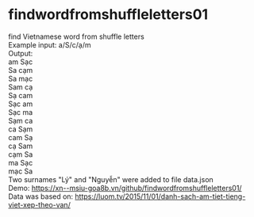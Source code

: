 # findwordfromshuffleletters01
find Vietnamese word from shuffle letters</br>
Example input: a/S/c/ạ/m</br>
Output:</br>
am Sạc</br>
Sa cạm</br>
Sa mạc</br>
Sam cạ</br>
Sạ cam</br>
Sạc am</br>
Sạc ma</br>
Sạm ca</br>
ca Sạm</br>
cam Sạ</br>
cạ Sam</br>
cạm Sa</br>
ma Sạc</br>
mạc Sa</br>
Two surnames "Lý" and "Nguyễn" were added to file data.json</br>
Demo: https://xn--msiu-goa8b.vn/github/findwordfromshuffleletters01/</br>
Data was based on: https://luom.tv/2015/11/01/danh-sach-am-tiet-tieng-viet-xep-theo-van/
